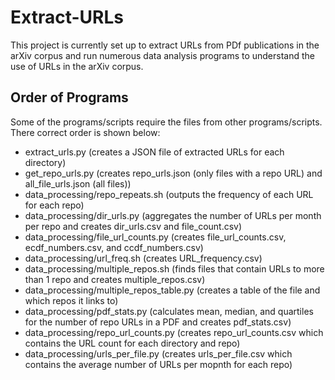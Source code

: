 # Extract-URLs

This project is currently set up to extract URLs from PDf publications in the arXiv corpus and run numerous data analysis programs to understand the use of URLs in the arXiv corpus.

## Order of Programs

Some of the programs/scripts require the files from other programs/scripts. There correct order is shown below: 

* extract_urls.py (creates a JSON file of extracted URLs for each directory)
* get_repo_urls.py (creates repo_urls.json (only files with a repo URL) and all_file_urls.json (all files))
* data_processing/repo_repeats.sh (outputs the frequency of each URL for each repo)
* data_processing/dir_urls.py (aggregates the number of URLs per month per repo and creates dir_urls.csv and file_count.csv)
* data_processing/file_url_counts.py (creates file_url_counts.csv, ecdf_numbers.csv, and ccdf_numbers.csv)
* data_processing/url_freq.sh (creates URL_frequency.csv)
* data_processing/multiple_repos.sh (finds files that contain URLs to more than 1 repo and creates multiple_repos.csv)
* data_processing/multiple_repos_table.py (creates a table of the file and which repos it links to)
* data_processing/pdf_stats.py (calculates mean, median, and quartiles for the number of repo URLs in a PDF and creates pdf_stats.csv)
* data_processing/repo_url_counts.py (creates repo_url_counts.csv which contains the URL count for each directory and repo)
* data_processing/urls_per_file.py (creates urls_per_file.csv which contains the average number of URLs per mopnth for each repo)